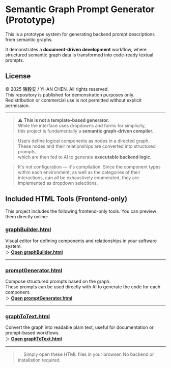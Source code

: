 
# Semantic Graph Prompt Generator (Prototype)

This is a prototype system for generating backend prompt descriptions from semantic graphs.

It demonstrates a **document-driven development** workflow, where structured semantic graph data is transformed into code-ready textual prompts.


## License

© 2025 陳毅安 / YI-AN CHEN. All rights reserved.  
This repository is published for demonstration purposes only.  
Redistribution or commercial use is not permitted without explicit permission.

---
> ⚠️ **This is not a template-based generator.**  
  While the interface uses dropdowns and forms for simplicity,  
  this project is fundamentally a **semantic graph-driven compiler.**  

> Users define logical components as nodes in a directed graph.  
  These nodes and their relationships are converted into structured prompts,  
  which are then fed to AI to generate **executable backend logic.**

> It's not configuration — it's compilation.
> Since the component types within each environment, as well as the categories of their interactions, can all be exhaustively enumerated, they are implemented as dropdown selections.


## Included HTML Tools (Frontend-only)

This project includes the following frontend-only tools. You can preview them directly online:

###  [graphBuilder.html](graphBuilder.html)
Visual editor for defining components and relationships in your software system.  
＞ [**Open graphBuilder.html**](https://ann0831.github.io/semantic-graph-promptgenerator-prototype/graphBuilder.html)

---

###  [promptGenerator.html](promptGenerator.html)
Compose structured prompts based on the graph.  
These prompts can be used directly with AI to generate the code for each component.  
＞  [**Open promptGenerator.html**](https://ann0831.github.io/semantic-graph-promptgenerator-prototype/promptGenerator.html)

---

###  [graphToText.html](graphToText.html)
Convert the graph into readable plain text, useful for documentation or prompt-based workflows.  
＞  [**Open graphToText.html**](https://ann0831.github.io/semantic-graph-promptgenerator-prototype/graphToText.html)

---

> 　 Simply open these HTML files in your browser. No backend or installation required.

